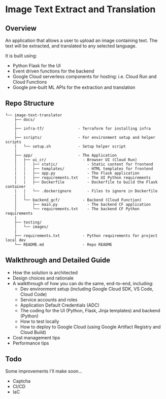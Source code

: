 # Image Text Extract and Translation

## Overview

An application that allows a user to upload an image containing text. The text will be extracted, and translated to any selected language.

It is built using:

- Python Flask for the UI
- Event driven functions for the backend
- Google Cloud serverless components for hosting: i.e. Cloud Run and Cloud Functions
- Google pre-built ML APIs for the extraction and translation

## Repo Structure

```text
└── image-text-translator
    ├── docs/
    |
    ├── infra-tf/               - Terraform for installing infra
    |
    ├── scripts/                - For environment setup and helper scripts
    |   └── setup.sh            - Setup helper script
    |
    ├── app/                    - The Application
    │   ├── ui_cr/                - Browser UI (Cloud Run)
    │   │   ├── static/             - Static content for frontend
    |   |   ├── templates/          - HTML templates for frontend
    |   |   ├── app.py              - The Flask application
    |   |   ├── requirements.txt    - The UI Python requirements
    |   |   ├── Dockerfile          - Dockerfile to build the Flask container
    |   |   └── .dockerignore       - Files to ignore in Dockerfile
    |   |
    │   └── backend_gcf/          - Backend (Cloud Function)
    │       ├── main.py             - The backend CF application
    │       └── requirements.txt    - The backend CF Python requirements
    |
    ├── testing/
    │   └── images/
    |
    ├── requirements.txt          - Python requirements for project local dev
    └── README.md                 - Repo README
```

## Walkthrough and Detailed Guide

- How the solution is architected
- Design choices and rationale
- A walkthrough of how you can do the same, end-to-end, including:
  - Dev environment setup (including Google Cloud SDK, VS Code, Cloud Code)
  - Service accounts and roles
  - Application Default Credentials (ADC)
  - The coding for the UI (Python, Flask, Jinja templates) and backend (Python)
  - How to test locally
  - How to deploy to Google Cloud (using Google Artifact Registry and Cloud Build)
- Cost management tips
- Performance tips

## Todo

Some improvements I'll make soon...

- Captcha
- CI/CD
- IaC